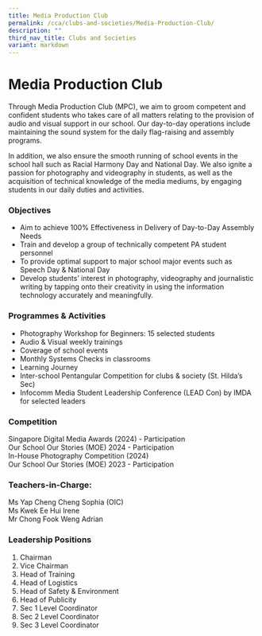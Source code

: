 ```yaml
---
title: Media Production Club
permalink: /cca/clubs-and-societies/Media-Production-Club/
description: ""
third_nav_title: Clubs and Societies
variant: markdown
---
```

Media Production Club
=====================
Through Media Production Club (MPC), we aim to groom competent and confident students who takes care of all matters relating to the provision of audio and visual support in our  school. Our day-to-day operations include maintaining the sound system for the daily flag-raising and assembly programs.

In addition, we also ensure the smooth running of school events in the school hall such as Racial Harmony Day and National Day. We also ignite a passion for photography and videography in students, as well as the acquisition of technical knowledge of the media mediums, by engaging students in our daily duties and activities. 


### Objectives

*   Aim to achieve 100% Effectiveness in Delivery of Day-to-Day Assembly Needs
*   Train and develop a group of technically competent PA student personnel
*  To provide optimal support to major school major events such as Speech Day &amp; National Day
*   Develop students’ interest in photography, videography and journalistic writing by tapping onto their creativity in using the information technology accurately and meaningfully.


### Programmes &amp; Activities

*  Photography Workshop for Beginners: 15 selected students
*  Audio &amp; Visual weekly trainings
*  Coverage of school events
*  Monthly Systems Checks in classrooms
*  Learning Journey 
*  Inter-school Pentangular Competition for clubs &amp; society (St. Hilda’s Sec) 
*  Infocomm Media Student Leadership Conference (LEAD Con) by IMDA for selected leaders

### Competition
Singapore Digital Media Awards (2024) - Participation<br>Our School Our Stories (MOE) 2024 - Participation <br>
In-House Photography Competition (2024) <br>Our School Our Stories (MOE) 2023 - Participation

### Teachers-in-Charge:


Ms Yap Cheng Cheng Sophia (OIC)<br>
Ms Kwek Ee Hui Irene<br>
Mr Chong Fook Weng Adrian


### Leadership Positions
1. Chairman
2. Vice Chairman
3. Head of Training
4. Head of Logistics
5. Head of Safety &amp; Environment
6. Head of Publicity
7. Sec 1 Level Coordinator
8. Sec 2 Level Coordinator
9. Sec 3 Level Coordinator